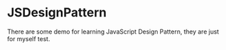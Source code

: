 JSDesignPattern
===============

There are some demo for learning JavaScript Design Pattern, they are just for myself test.

